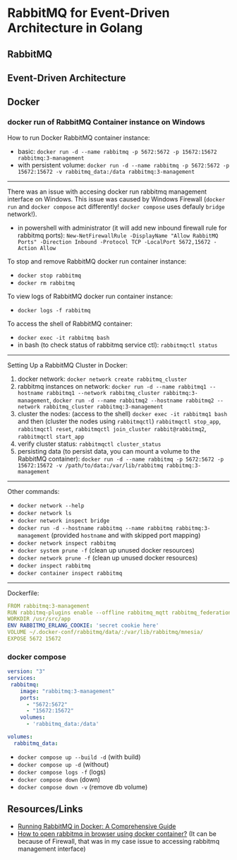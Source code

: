 # RabbitMQ for Event-Driven Architecture in Golang

## RabbitMQ

## Event-Driven Architecture

## Docker

### docker run of RabbitMQ Container instance on Windows

How to run Docker RabbitMQ container instance:

- basic: `docker run -d --name rabbitmq -p 5672:5672 -p 15672:15672 rabbitmq:3-management`
- with persistent volume: `docker run -d --name rabbitmq -p 5672:5672 -p 15672:15672 -v rabbitmq_data:/data rabbitmq:3-management`

---

There was an issue with accesing docker run rabbitmq management interface on Windows.
This issue was caused by Windows Firewall (`docker run` and `docker compose` act differently! `docker compose` uses defauly `bridge` network!).

- in powershell with administrator (it will add new inbound firewall rule for rabbitmq ports): `New-NetFirewallRule -DisplayName "Allow RabbitMQ Ports" -Direction Inbound -Protocol TCP -LocalPort 5672,15672 -Action Allow`

To stop and remove RabbitMQ docker run container instance:

- `docker stop rabbitmq`
- `docker rm rabbitmq`

To view logs of RabbitMQ docker run container instance:

- `docker logs -f rabbitmq`

To access the shell of RabbitMQ container:

- `docker exec -it rabbitmq bash`
- in bash (to check status of rabbitmq service ctl): `rabbitmqctl status`

---

Setting Up a RabbitMQ Cluster in Docker:

1. docker network: `docker network create rabbitmq_cluster`
2. rabbitmq instances on network: `docker run -d --name rabbitmq1 --hostname rabbitmq1 --network rabbitmq_cluster rabbitmq:3-management`, `docker run -d --name rabbitmq2 --hostname rabbitmq2 --network rabbitmq_cluster rabbitmq:3-management`
3. cluster the nodes: (access to the shell) `docker exec -it rabbitmq1 bash` and then (cluster the nodes using `rabbitmqctl`) `rabbitmqctl stop_app`, `rabbitmqctl reset`, `rabbitmqctl join_cluster rabbit@rabbitmq2`, `rabbitmqctl start_app`
4. verify cluster status: `rabbitmqctl cluster_status`
5. persisting data (to persist data, you can mount a volume to the RabbitMQ container): `docker run -d --name rabbitmq -p 5672:5672 -p 15672:15672 -v /path/to/data:/var/lib/rabbitmq rabbitmq:3-management`

---

Other commands:

- `docker network --help`
- `docker network ls`
- `docker network inspect bridge`
- `docker run -d --hostname rabbitmq --name rabbitmq rabbitmq:3-management` (provided `hostname` and with skipped port mapping)
- `docker network inspect rabbitmq`
- `docker system prune -f` (clean up unused docker resources)
- `docker network prune -f` (clean up unused docker resources)
- `docker inspect rabbitmq`
- `docker container inspect rabbitmq`

---

Dockerfile:

```yml
FROM rabbitmq:3-management
RUN rabbitmq-plugins enable --offline rabbitmq_mqtt rabbitmq_federation_management rabbitmq_stomp
WORKDIR /usr/src/app
ENV RABBITMQ_ERLANG_COOKIE: 'secret cookie here'
VOLUME ~/.docker-conf/rabbitmq/data/:/var/lib/rabbitmq/mnesia/
EXPOSE 5672 15672
```

### docker compose

```yml
version: "3"
services:
 rabbitmq:
    image: "rabbitmq:3-management"
    ports:
      - "5672:5672"
      - "15672:15672"
    volumes:
      - 'rabbitmq_data:/data'

volumes:
  rabbitmq_data:
```

- `docker compose up --build -d` (with build)
- `docker compose up -d` (without)
- `docker compose logs -f` (logs)
- `docker compose down` (down)
- `docker compose down -v` (remove db volume)

## Resources/Links

- [Running RabbitMQ in Docker: A Comprehensive Guide](https://www.svix.com/resources/guides/rabbitmq-docker-setup-guide/#:~:text=Step-by-Step%20Guide%20with%20Code%20Samples%201%20Step%201%3A,network%3A%20...%205%20Step%205%3A%20Persisting%20Data%20)
- [How to open rabbitmq in browser using docker container?](https://stackoverflow.com/questions/47290108/how-to-open-rabbitmq-in-browser-using-docker-container#:~:text=Please%20you%20need%20to%20enable%20the%20management%20plugins%2C,go%20to%20http%3A%2F%2Flocalhost%3A8085%2F%2C%20to%20access%20the%20management%20console.) (It can be because of Firewall, that was in my case issue to accessing rabbitmq management interface)

